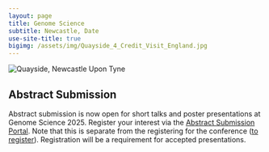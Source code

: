 ```yaml
---
layout: page
title: Genome Science
subtitle: Newcastle, Date
use-site-title: true
bigimg: /assets/img/Quayside_4_Credit_Visit_England.jpg
---
```

![Quayside, Newcastle Upon Tyne](assets/img/Quayside_4_Credit_Visit_England.jpg)
## Abstract Submission 

Abstract submission is now open for short talks and poster presentations at Genome Science 2025. Register your interest via the [Abstract Submission Portal](https://app.oxfordabstracts.com/stages/77762/submitter). Note that this is separate from the registering for the conference (<a href="https://register.oxfordabstracts.com/event/74773">to register</a>). Registration will be a requirement for accepted presentations.




